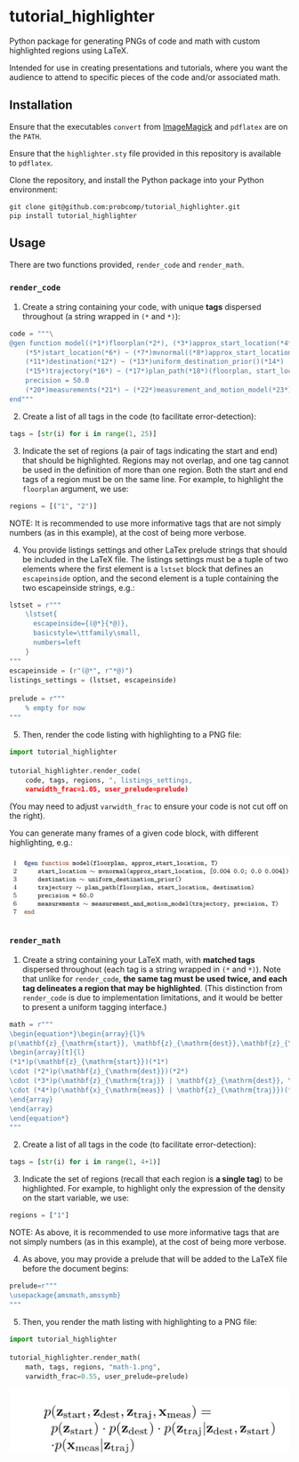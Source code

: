 # tutorial_highlighter

Python package for generating PNGs of code and math with custom highlighted regions using LaTeX.

Intended for use in creating presentations and tutorials, where you want the audience to attend to specific pieces of the code and/or associated math.

## Installation

Ensure that the executables `convert` from [ImageMagick](https://imagemagick.org/index.php) and `pdflatex` are on the `PATH`.

Ensure that the `highlighter.sty` file provided in this repository is available to `pdflatex`.

Clone the repository, and install the Python package into your Python environment:

```
git clone git@github.com:probcomp/tutorial_highlighter.git
pip install tutorial_highlighter
```

## Usage

There are two functions provided, `render_code` and `render_math`.

### `render_code`

1. Create a string containing your code, with unique **tags** dispersed throughout (a string wrapped in `(*` and `*)`):
```python
code = """\
@gen function model((*1*)floorplan(*2*), (*3*)approx_start_location(*4*), T)
    (*5*)start_location(*6*) ~ (*7*)mvnormal((*8*)approx_start_location(*9*), [0.004 0.0; 0.0 0.004])(*10*)
    (*11*)destination(*12*) ~ (*13*)uniform_destination_prior()(*14*)
    (*15*)trajectory(*16*) ~ (*17*)plan_path(*18*)(floorplan, start_location, destination)(*19*)
    precision = 50.0
    (*20*)measurements(*21*) ~ (*22*)measurement_and_motion_model(*23*)(trajectory, precision, T)(*24*)
end"""
```

2. Create a list of all tags in the code (to facilitate error-detection):
```python
tags = [str(i) for i in range(1, 25)]
```

3. Indicate the set of regions (a pair of tags indicating the start and end) that should be highlighted.
Regions may not overlap, and one tag cannot be used in the definition of more than one region.
Both the start and end tags of a region must be on the same line.
For example, to highlight the `floorplan` argument, we use:
```python
regions = [("1", "2")]
```

NOTE: It is recommended to use more informative tags that are not simply numbers (as in this example), at the cost of being more verbose.

4. You provide listings settings and other LaTex prelude strings that should be included in the LaTeX file.
The listings settings must be a tuple of two elements where the first element is a `lstset` block that defines an `escapeinside` option, and the second element is a tuple containing the two escapeinside strings, e.g.:
```python
lstset = r"""
    \lstset{
      escapeinside={(@*}{*@)},
      basicstyle=\ttfamily\small,
      numbers=left
    }
"""
escapeinside = (r"(@*", r"*@)")
listings_settings = (lstset, escapeinside)

prelude = r"""
    % empty for now
"""
```

5. Then, render the code listing with highlighting to a PNG file:
```python
import tutorial_highlighter

tutorial_highlighter.render_code(
    code, tags, regions, ", listings_settings,
    varwidth_frac=1.05, user_prelude=prelude)
```

(You may need to adjust `varwidth_frac` to ensure your code is not cut off on the right).

You can generate many frames of a given code block, with different highlighting, e.g.:

![Animation of code highlighting](code.gif)

### `render_math`


1. Create a string containing your LaTeX math, with **matched tags** dispersed throughout (each tag is a string wrapped in `(*` and `*)`).
Note that unlike for `render_code`, **the same tag must be used twice, and each tag delineates a region that may be highlighted**.
(This distinction from `render_code` is due to implementation limitations, and it would be better to present a uniform tagging interface.)
```python
math = r"""
\begin{equation*}\begin{array}{l}%
p(\mathbf{z}_{\mathrm{start}}, \mathbf{z}_{\mathrm{dest}},\mathbf{z}_{\mathrm{traj}}, \mathbf{x}_{\mathrm{meas}}) =\\
\begin{array}[t]{l}
(*1*)p(\mathbf{z}_{\mathrm{start}})(*1*)
\cdot (*2*)p(\mathbf{z}_{\mathrm{dest}})(*2*)
\cdot (*3*)p(\mathbf{z}_{\mathrm{traj}} | \mathbf{z}_{\mathrm{dest}}, \mathbf{z}_{\mathrm{start}})(*3*)\\
\cdot (*4*)p(\mathbf{x}_{\mathrm{meas}} | \mathbf{z}_{\mathrm{traj}})(*4*)
\end{array}
\end{array}
\end{equation*}
"""
```

2. Create a list of all tags in the code (to facilitate error-detection):
```python
tags = [str(i) for i in range(1, 4+1)]
```

3. Indicate the set of regions (recall that each region is **a single tag**) to be highlighted.
For example, to highlight only the expression of the density on the start variable, we use:
```python
regions = ["1"]
```

NOTE: As above, it is recommended to use more informative tags that are not simply numbers (as in this example), at the cost of being more verbose.

4. As above, you may provide a prelude that will be added to the LaTeX file before the document begins:
```python
prelude=r"""
\usepackage{amsmath,amssymb}
"""
```

5. Then, you render the math listing with highlighting to a PNG file:
```python
import tutorial_highlighter

tutorial_highlighter.render_math(
    math, tags, regions, "math-1.png",
    varwidth_frac=0.55, user_prelude=prelude)
```

![Animation of math highlighting](math.gif)
